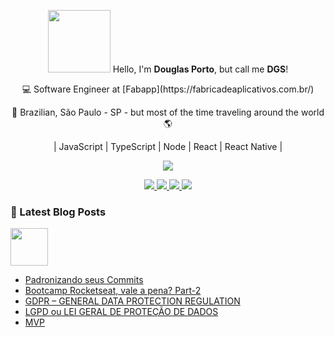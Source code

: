 <p align="center">
  <img src="https://media.giphy.com/media/1r8YvFB47nAsAy36mp/giphy.gif" width="100px"> Hello, I'm <strong>Douglas Porto</strong>, but call me <strong>DGS</strong>!
</p>

<p align="center">💻  Software Engineer at [Fabapp](https://fabricadeaplicativos.com.br/)</p>
<p align="center">🏡  Brazilian, São Paulo - SP - but most of the time traveling around the world 🌎</p>

<p align="center">| JavaScript | TypeScript | Node | React | React Native |</p>
<p align="center">
  <a href="https://github-readme-stats.anuraghazra1.vercel.app/api/top-langs/?username=douglasporto&hide=css,html">
    <img align="center" src="https://github-readme-stats.anuraghazra1.vercel.app/api/top-langs/?username=douglasporto&hide=css,html&layout=compact&theme=radical" />
  </a>
</p>


<p align="center">
  <a href="https://douglasporto.com.br" alt="Personal site" target="_blank">
    <img src="https://img.shields.io/badge/Blog-douglasporto.com.br-6633cc" />
  </a>
  <a href="https://twitter.com/dgsapenas" alt="Twitter" target="_blank">
    <img src="https://img.shields.io/badge/-@dgsapenas-6633cc?style=flat-square&labelColor=6633cc&logo=twitter&logoColor=white&link=https://twitter.com/dgsapenas" />
  </a>
  <a href="https://www.linkedin.com/in/douglas-porto/" alt="LinkedIn" target="_blank">
    <img src="https://img.shields.io/badge/-Douglas%20Porto-6633cc?style=flat-square&logo=Linkedin&logoColor=white&link=https://www.linkedin.com/in/douglas-porto/" />
  </a>
  <a href="mailto:douglasalexandre7@gmail.com" alt="E-mail" target="_blank">
    <img src="https://img.shields.io/badge/-douglasalexandre7@gmail.com-6633cc?style=flat-square&logo=Gmail&logoColor=white&link=mailto:douglasalexandre7@gmail.com" />
  </a>

</p>

### 📕 Latest Blog Posts
<img src="https://i.ibb.co/2y9RZ3s/IMG-3384.png" width="60px" />

<!-- BLOG:START -->
- [Padronizando seus Commits](https://douglasporto.com.br/blog/automatizando-seus-commits/)
- [Bootcamp Rocketseat, vale a pena? Part-2](https://douglasporto.com.br/blog/bootcamp-rocketseat-vale-a-pena-part-2/)
- [GDPR – GENERAL DATA PROTECTION REGULATION](https://douglasporto.com.br/blog/gdpr-–-general-data-protection-regulation/)
- [LGPD ou LEI GERAL DE PROTEÇÃO DE DADOS](https://douglasporto.com.br/blog/lgpd-ou-lei-geral-de-proteção-de-dados/)
- [MVP](https://douglasporto.com.br/blog/mvp/)
<!-- BLOG:END -->
